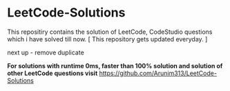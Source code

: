 # LeetCode-Solutions
This repositiry contains the solution of LeetCode, CodeStudio questions which i have solved till now. [ This repository gets updated everyday. ] 

next up - remove duplicate

**For solutions with runtime 0ms, faster than 100% solution and solution of other LeetCode questions visit**
https://github.com/Arunim313/LeetCode-Solutions



